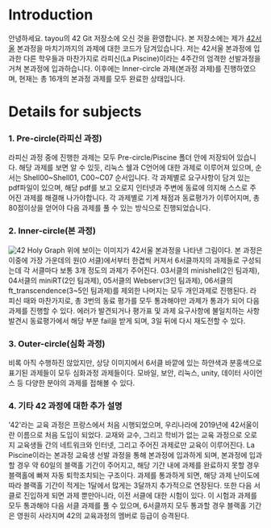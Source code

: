 # Introduction

안녕하세요. tayou의 42 Git 저장소에 오신 것을 환영합니다. 본 저장소에는 제가 [42서울](https://42seoul.kr/seoul42/main/view) 본과정을 마치기까지의 과제에 대한 코드가 담겨있습니다. 저는 42서울 본과정에 입과한 다른 학우들과 마찬가지로 라피신(La Piscine)이라는 4주간의 엄격한 선발과정을 거쳐 본과정에 입과하습니다. 이후에는 Inner-circle 과제(본과정 과제)를 진행하였으며, 현재는 총 16개의 본과정 과제를 모두 완료한 상태입니다.  

# Details for subjects

### 1. Pre-circle(라피신 과정)
라피신 과정 중에 진행한 과제는 모두 Pre-circle/Piscine 폴더 안에 저장되어 있습니다. 해당 과제를 보면 알 수 있듯, 리눅스 쉘과 C언어에 대한 과제로 이루어져 있으며, 순서는 Shell00~Shell01, C00~C07 순서입니다. 각 과제별로 요구사항이 담겨 있는 pdf파일이 있으며, 해당 pdf를 보고 오로지 인터넷과 주변에 동료에 의지해 스스로 주어진 과제를 해결해 나가야합니다. 각 과제별로 기계 채점과 동료평가가 이루어지며, 총 80점이상을 얻어야 다음 과제를 풀 수 있는 방식으로 진행되었습니다.

### 2. Inner-circle(본 과정)
![42 Holy Graph](https://github.com/user-attachments/assets/38209e6c-9986-40b6-af82-617dfb174d81)
위에 보이는 이미지가 42서울 본과정을 나타낸 그림이다. 본 과정은 이중에 가장 가운데의 원(0 서클)에서부터 한겹씩 커져서 6서클까지의 과제들로 구성되는데 각 서클마다 보통 3개 정도의 과제가 주어진다. 03서클의 minishell(2인 팀과제), 04서클의 miniRT(2인 팀과제), 05서클의 Webserv(3인 팀과제), 06서클의 ft_transcendence(3~5인 팀과제)를 제외한 나머지는 모두 개인과제로 진행된다. 라피신 때와 마찬가지로, 총 3번의 동료 평가를 모두 통과해야만 과제가 통과가 되어 다음 과제를 진행할 수 있다. 에러가 발견되거나 평가표 및 과제 요구사항에 불일치하는 사항 발견시 동료평가에서 해당 부분 fail을 받게 되며, 3일 뒤에 다시 재도전할 수 있다.

### 3. Outer-circle(심화 과정)
비록 아직 수행하진 않았지만, 상당 이미지에서 6서클 바깥에 있는 하얀색과 분홍색으로 표기된 과제들이 모두 심화과정 과제들이다. 모바일, 보안, 리눅스, unity, 데이터 사이언스 등 다양한 분야의 과제를 접해볼 수 있다.

### 4. 기타 42 과정에 대한 추가 설명
'42'라는 교육 과정은 프랑스에서 처음 시행되었으며, 우리나라에 2019년에 42서울이란 이름으로 처음 도입이 되었다. 교재와 교수, 그리고 학비가 없는 교육 과정으로 오로지 교육생들 간의 네트워크와 인터넷, 그리고 주어진 과제로만 교육이 이루어진다. La Piscine이라는 본과정 교육생 선발 과정을 통해 본과정에 입과하게 되며, 본과정에 입과할 경우 약 60일의 블랙홀 기간이 주어지고, 해당 기간 내에 과제를 완료하지 못할 경우 블랙홀에 빠져 자동 퇴학조치되는 구조이다. 과제를 통과하게 되면, 해당 과제 난이도에 따라 블랙홀 기간이 적게는 1달에서 많게는 3달까지 추가적으로 연장된다. 또한 다음 서클로 진입하게 되면 과제 뿐만아니라, 이전 서클에 대한 시험이 있다. 이 시험과 과제를 모두 통과해야 다음 서클 과제를 풀 수 있으며, 6서클까지 모두 통과할 경우 블랙홀 기간은 영원히 사라지며 42의 교육과정의 멤버로 등급이 승격된다.






